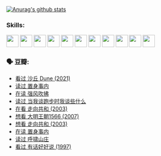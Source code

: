 
[![Anurag's github stats](https://github-readme-stats.vercel.app/api?username=w940853815)](https://github.com/anuraghazra/github-readme-stats)

### Skills:

<code><img height="32" src="https://cdn.jsdelivr.net/npm/simple-icons@v5/icons/python.svg"></code>
<code><img height="32" src="https://cdn.jsdelivr.net/npm/simple-icons@v5/icons/javascript.svg"></code>
<code><img height="32" src="https://cdn.jsdelivr.net/npm/simple-icons@v5/icons/django.svg"></code>
<code><img height="32" src="https://cdn.jsdelivr.net/npm/simple-icons@v5/icons/flask.svg"></code>
<code><img height="32" src="https://cdn.jsdelivr.net/npm/simple-icons@v5/icons/vuetify.svg"></code>
<code><img height="32" src="https://cdn.jsdelivr.net/npm/simple-icons@v5/icons/git.svg"></code>
<code><img height="32" src="https://cdn.jsdelivr.net/npm/simple-icons@v5/icons/docker.svg"></code>
<code><img height="32" src="https://cdn.jsdelivr.net/npm/simple-icons@v5/icons/postgresql.svg"></code>
<code><img height="32" src="https://cdn.jsdelivr.net/npm/simple-icons@v5/icons/elasticsearch.svg"></code>
<code><img height="32" src="https://cdn.jsdelivr.net/npm/simple-icons@v5/icons/macos.svg"></code>
<code><img height="32" src="https://cdn.jsdelivr.net/npm/simple-icons@v5/icons/linux.svg"></code>

### 🗣 豆瓣:

<!-- DOUBAN-ACTIVITIES:START -->
- [看过 沙丘 Dune‎ (2021)](https://www.douban.com/people/136069238/status/3726869471/?_i=42364168)
- [读过 置身事内](https://www.douban.com/people/136069238/status/3726223867/?_i=42364168)
- [在读 强风吹拂](https://www.douban.com/people/136069238/status/3725395475/?_i=42364168)
- [读过 当我谈跑步时我谈些什么](https://www.douban.com/people/136069238/status/3715422296/?_i=42364168)
- [在看 走向共和‎ (2003)](https://www.douban.com/people/136069238/status/3711470443/?_i=42364168)
- [想看 大明王朝1566‎ (2007)](https://www.douban.com/people/136069238/status/3710980213/?_i=42364168)
- [想看 走向共和‎ (2003)](https://www.douban.com/people/136069238/status/3710980002/?_i=42364168)
- [在读 置身事内](https://www.douban.com/people/136069238/status/3710472151/?_i=42364168)
- [读过 呼啸山庄](https://www.douban.com/people/136069238/status/3710470617/?_i=42364168)
- [看过 有话好好说‎ (1997)](https://www.douban.com/people/136069238/status/3709833172/?_i=42364168)
<!-- DOUBAN-ACTIVITIES:END -->
<!--
**w940853815/w940853815** is a ✨ _special_ ✨ repository because its `README.md` (this file) appears on your GitHub profile.

Here are some ideas to get you started:

- 🔭 I’m currently working on ...
- 🌱 I’m currently learning ...
- 👯 I’m looking to collaborate on ...
- 🤔 I’m looking for help with ...
- 💬 Ask me about ...
- 📫 How to reach me: ...
- 😄 Pronouns: ...
- ⚡ Fun fact: ...
-->
